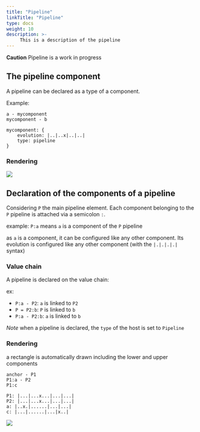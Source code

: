 ```yaml
---
title: "Pipeline"
linkTitle: "Pipeline"
type: docs
weight: 10
description: >-
     This is a description of the pipeline
---
```


**Caution** Pipeline is a work in progress

## The pipeline component

A pipeline can be declared as a type of a component.

Example:

```
a - mycomponent
mycomponent - b

mycomponent: {
    evolution: |..|..x|..|..|
    type: pipeline
}
```

### Rendering

![](/wardleyToGo/images/pipeline1.svg)

## Declaration of the components of a pipeline

Considering `P` the main pipeline element.
Each component belonging to the `P` pipeline is attached via a semicolon `:`.

example: `P:a` means `a` is a component of the `P` pipeline

as `a` is a component, it can be configured like any other component. Its evolution is configured like any other component (with the `|.|.|.|.|` syntax)

### Value chain

A pipeline is declared on the value chain:

ex: 

- `P:a - P2`: `a` is linked to `P2`
- `P = P2:b`: `P` is linked to `b`
- `P:a - P2:b`: `a` is linked to `b`

_Note_ when a pipeline is declared, the `type` of the host is set to `Pipeline`

### Rendering

a rectangle is automatically drawn including the lower and upper components

```
anchor - P1
P1:a - P2
P1:c

P1: |...|...x...|...|...|
P2: |...|...x...|...|...|
a: |..x.|......|...|...|
c: |...|......|...|x..|

```

![](/wardleyToGo/images/pipeline2.svg)
